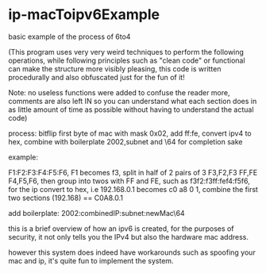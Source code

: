 # ip-macToipv6Example
basic example of the process of 6to4

(This program uses very very weird techniques to perform the following operations, while following principles such as "clean code" or functional can make the structure more visibly pleasing, this code is written procedurally and also obfuscated just for the fun of it!

Note: no useless functions were added to confuse the reader more, comments are also left IN so you can understand what each section does in as little amount of time as possible without having to understand the actual code)


process: bitflip first byte of mac with mask 0x02, add ff:fe, convert ipv4 to hex, combine with boilerplate 2002,subnet and \64 for completion sake

example:

F1:F2:F3:F4:F5:F6, F1 becomes f3, split in half of 2 pairs of 3
F3,F2,F3
FF,FE
F4,F5,F6, 
then group into twos with FF and FE,
such as f3f2:f3ff:fef4:f5f6, 
for the ip convert to hex, i.e 192.168.0.1 becomes c0 a8 0 1,
combine the first two sections (192.168)
== C0A8.0.1

add boilerplate:
2002:combinedIP:subnet:newMac\64

this is a brief overview of how an ipv6 is created, for the purposes of security, it not only tells you the IPv4 but also the hardware mac address.

however this system does indeed have workarounds such as spoofing your mac and ip, it's quite fun to implement the system.

